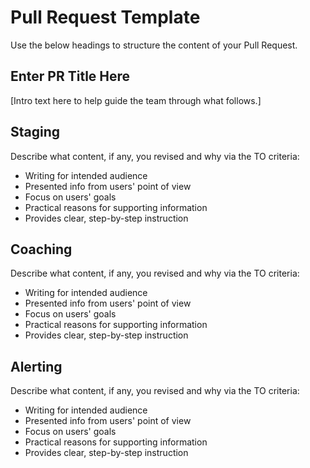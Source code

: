 # Pull Request Template

Use the below headings to structure the content of your Pull Request.

## Enter PR Title Here

[Intro text here to help guide the team through what follows.]

## Staging

Describe what content, if any, you revised and why via the TO criteria: 

- Writing for intended audience
- Presented info from users' point of view
- Focus on users' goals
- Practical reasons for supporting information
- Provides clear, step-by-step instruction

## Coaching

Describe what content, if any, you revised and why via the TO criteria: 

- Writing for intended audience
- Presented info from users' point of view
- Focus on users' goals
- Practical reasons for supporting information
- Provides clear, step-by-step instruction

## Alerting

Describe what content, if any, you revised and why via the TO criteria: 

- Writing for intended audience
- Presented info from users' point of view
- Focus on users' goals
- Practical reasons for supporting information
- Provides clear, step-by-step instruction

